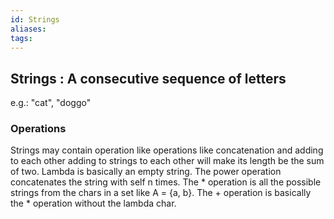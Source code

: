 ```yaml
---
id: Strings
aliases:
tags:
---
```

## **Strings** : A consecutive sequence of letters

e.g.: "cat", "doggo"

### Operations

Strings may contain operation like operations like concatenation and adding to each other
adding to strings to each other will make its length be the sum of two.
Lambda is basically an empty string.
The power operation concatenates the string with self n times.
The \* operation is all the possible strings from the chars in a set like A = {a, b}.
The + operation is basically the \* operation without the lambda char.